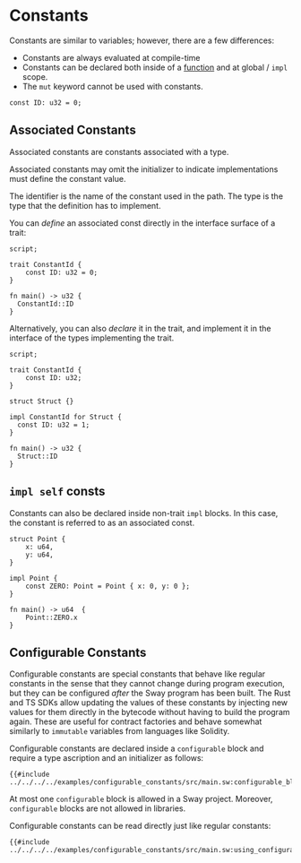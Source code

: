 # Constants

Constants are similar to variables; however, there are a few differences:

- Constants are always evaluated at compile-time
- Constants can be declared both inside of a [function](../index.md) and at global / `impl` scope.
- The `mut` keyword cannot be used with constants.

```sway
const ID: u32 = 0;
```

## Associated Constants

Associated constants are constants associated with a type.

Associated constants may omit the initializer to indicate implementations must define the constant value.

The identifier is the name of the constant used in the path. The type is the type that the
definition has to implement.

You can _define_ an associated const directly in the interface surface of a trait:

```sway
script;

trait ConstantId {
    const ID: u32 = 0;
}

fn main() -> u32 {
  ConstantId::ID
}
```

Alternatively, you can also _declare_ it in the trait, and implement it in the interface of the
types implementing the trait.

```sway
script;

trait ConstantId {
    const ID: u32;
}

struct Struct {}

impl ConstantId for Struct {
  const ID: u32 = 1;
}

fn main() -> u32 {
  Struct::ID
}
```

## `impl self` consts

Constants can also be declared inside non-trait `impl` blocks. In this case, the constant is referred to as an associated const.

```sway
struct Point {
    x: u64,
    y: u64,
}

impl Point {
    const ZERO: Point = Point { x: 0, y: 0 };
}

fn main() -> u64  {
    Point::ZERO.x
}
```

## Configurable Constants

Configurable constants are special constants that behave like regular constants in the sense that they cannot change during program execution, but they can be configured _after_ the Sway program has been built. The Rust and TS SDKs allow updating the values of these constants by injecting new values for them directly in the bytecode without having to build the program again. These are useful for contract factories and behave somewhat similarly to `immutable` variables from languages like Solidity.

Configurable constants are declared inside a `configurable` block and require a type ascription and an initializer as follows:

```sway
{{#include ../../../../examples/configurable_constants/src/main.sw:configurable_block}}
```

At most one `configurable` block is allowed in a Sway project. Moreover, `configurable` blocks are not allowed in libraries.

Configurable constants can be read directly just like regular constants:

```sway
{{#include ../../../../examples/configurable_constants/src/main.sw:using_configurables}}
```
